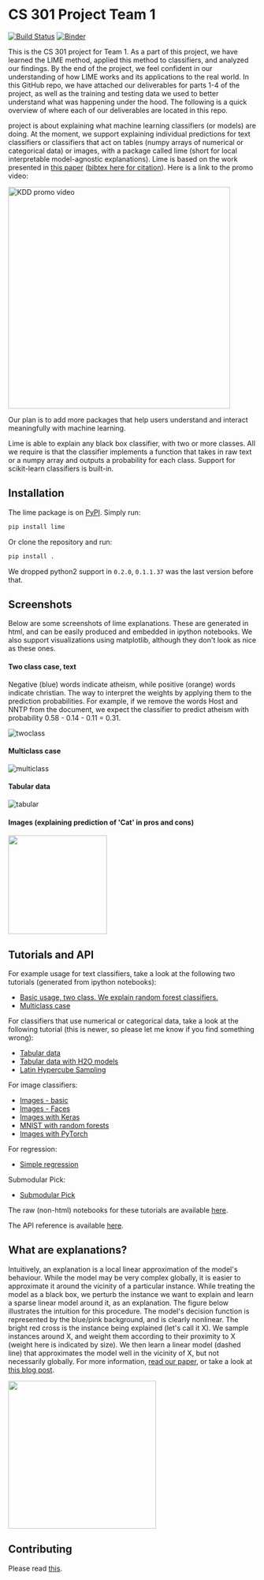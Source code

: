 # CS 301 Project Team 1

[![Build Status](https://travis-ci.org/marcotcr/lime.svg?branch=master)](https://travis-ci.org/marcotcr/lime)
[![Binder](https://mybinder.org/badge_logo.svg)](https://mybinder.org/v2/gh/marcotcr/lime/master)

This is the CS 301 project for Team 1. As a part of this project, we have learned the LIME method, applied this method to classifiers, and analyzed our findings. By the end of the project, we feel confident in our understanding of how LIME works and its applications to the real world. In this GitHub repo, we have attached our deliverables for parts 1-4 of the project, as well as the training and testing data we used to better understand what was happening under the hood. The following is a quick overview of where each of our deliverables are located in this repo.

project is about explaining what machine learning classifiers (or models) are doing.
At the moment, we support explaining individual predictions for text classifiers or classifiers that act on tables (numpy arrays of numerical or categorical data) or images, with a package called lime (short for local interpretable model-agnostic explanations).
Lime is based on the work presented in [this paper](https://arxiv.org/abs/1602.04938) ([bibtex here for citation](https://github.com/marcotcr/lime/blob/master/citation.bib)). Here is a link to the promo video:

<a href="https://www.youtube.com/watch?v=hUnRCxnydCc" target="_blank"><img src="https://raw.githubusercontent.com/marcotcr/lime/master/doc/images/video_screenshot.png" width="450" alt="KDD promo video"/></a>

Our plan is to add more packages that help users understand and interact meaningfully with machine learning.

Lime is able to explain any black box classifier, with two or more classes. All we require is that the classifier implements a function that takes in raw text or a numpy array and outputs a probability for each class. Support for scikit-learn classifiers is built-in.

## Installation

The lime package is on [PyPI](https://pypi.python.org/pypi/lime). Simply run:

```sh
pip install lime
```

Or clone the repository and run:

```sh
pip install .
```

We dropped python2 support in `0.2.0`, `0.1.1.37` was the last version before that.

## Screenshots

Below are some screenshots of lime explanations. These are generated in html, and can be easily produced and embedded in ipython notebooks. We also support visualizations using matplotlib, although they don't look as nice as these ones.

#### Two class case, text

Negative (blue) words indicate atheism, while positive (orange) words indicate christian. The way to interpret the weights by applying them to the prediction probabilities. For example, if we remove the words Host and NNTP from the document, we expect the classifier to predict atheism with probability 0.58 - 0.14 - 0.11 = 0.31.

![twoclass](doc/images/twoclass.png)

#### Multiclass case

![multiclass](doc/images/multiclass.png)

#### Tabular data

![tabular](doc/images/tabular.png)

#### Images (explaining prediction of 'Cat' in pros and cons)

<img src="https://raw.githubusercontent.com/marcotcr/lime/master/doc/images/images.png" width=200 />

## Tutorials and API

For example usage for text classifiers, take a look at the following two tutorials (generated from ipython notebooks):

- [Basic usage, two class. We explain random forest classifiers.](https://marcotcr.github.io/lime/tutorials/Lime%20-%20basic%20usage%2C%20two%20class%20case.html)
- [Multiclass case](https://marcotcr.github.io/lime/tutorials/Lime%20-%20multiclass.html)

For classifiers that use numerical or categorical data, take a look at the following tutorial (this is newer, so please let me know if you find something wrong):

- [Tabular data](https://marcotcr.github.io/lime/tutorials/Tutorial%20-%20continuous%20and%20categorical%20features.html)
- [Tabular data with H2O models](https://marcotcr.github.io/lime/tutorials/Tutorial_H2O_continuous_and_cat.html)
- [Latin Hypercube Sampling](doc/notebooks/Latin%20Hypercube%20Sampling.ipynb)

For image classifiers:

- [Images - basic](https://marcotcr.github.io/lime/tutorials/Tutorial%20-%20images.html)
- [Images - Faces](https://github.com/marcotcr/lime/blob/master/doc/notebooks/Tutorial%20-%20Faces%20and%20GradBoost.ipynb)
- [Images with Keras](https://github.com/marcotcr/lime/blob/master/doc/notebooks/Tutorial%20-%20Image%20Classification%20Keras.ipynb)
- [MNIST with random forests](https://github.com/marcotcr/lime/blob/master/doc/notebooks/Tutorial%20-%20MNIST%20and%20RF.ipynb)
- [Images with PyTorch](https://github.com/marcotcr/lime/blob/master/doc/notebooks/Tutorial%20-%20images%20-%20Pytorch.ipynb)

For regression:

- [Simple regression](https://marcotcr.github.io/lime/tutorials/Using%2Blime%2Bfor%2Bregression.html)

Submodular Pick:

- [Submodular Pick](https://github.com/marcotcr/lime/tree/master/doc/notebooks/Submodular%20Pick%20examples.ipynb)

The raw (non-html) notebooks for these tutorials are available [here](https://github.com/marcotcr/lime/tree/master/doc/notebooks).

The API reference is available [here](https://lime-ml.readthedocs.io/en/latest/).

## What are explanations?

Intuitively, an explanation is a local linear approximation of the model's behaviour.
While the model may be very complex globally, it is easier to approximate it around the vicinity of a particular instance.
While treating the model as a black box, we perturb the instance we want to explain and learn a sparse linear model around it, as an explanation.
The figure below illustrates the intuition for this procedure. The model's decision function is represented by the blue/pink background, and is clearly nonlinear.
The bright red cross is the instance being explained (let's call it X).
We sample instances around X, and weight them according to their proximity to X (weight here is indicated by size).
We then learn a linear model (dashed line) that approximates the model well in the vicinity of X, but not necessarily globally. For more information, [read our paper](https://arxiv.org/abs/1602.04938), or take a look at [this blog post](https://www.oreilly.com/learning/introduction-to-local-interpretable-model-agnostic-explanations-lime).

<img src="https://raw.githubusercontent.com/marcotcr/lime/master/doc/images/lime.png" width=300px />

## Contributing

Please read [this](CONTRIBUTING.md).
